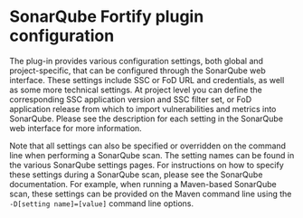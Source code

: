 # SonarQube Fortify plugin configuration
The plug-in provides various configuration settings, both global and project-specific, that can be configured 
through the SonarQube web interface. These settings include SSC or FoD URL and credentials, as well as some 
more technical settings. At project level you can define the corresponding SSC application version and SSC 
filter set, or FoD application release from which to import vulnerabilities and metrics into SonarQube. Please 
see the description for each setting in the SonarQube web interface for more information.

Note that all settings can also be specified or overridden on the command line when performing a SonarQube
scan. The setting names can be found in the various SonarQube settings pages. For instructions on how to 
specify these settings during a SonarQube scan, please see the SonarQube documentation. For example, when 
running a Maven-based SonarQube scan, these settings can be provided on the Maven command line using the
`-D[setting name]=[value]` command line options. 
